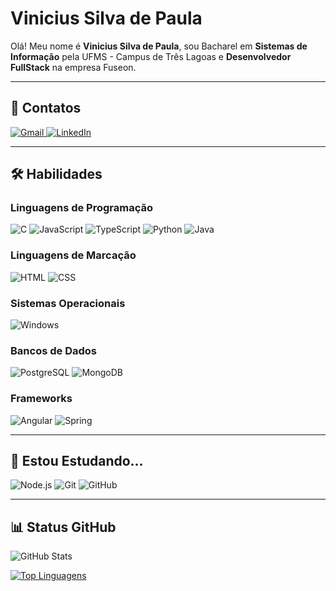 # **Vinicius Silva de Paula**

Olá! Meu nome é **Vinicius Silva de Paula**, sou Bacharel em **Sistemas de Informação** pela UFMS - Campus de Três Lagoas e **Desenvolvedor FullStack** na empresa Fuseon.

---

## 🔗 **Contatos**
<p align="left">
  <a href="mailto:923654vini@gmail.com">
    <img src="https://img.shields.io/badge/Gmail-EA4335?style=for-the-badge&logo=gmail&logoColor=white" alt="Gmail">
  </a>
  <a href="https://www.linkedin.com/in/vinicius-silva-de-paula-45081a1a3/">
    <img src="https://img.shields.io/badge/LinkedIn-0A66C2?style=for-the-badge&logo=linkedin&logoColor=white" alt="LinkedIn">
  </a>
</p>

---

## 🛠 **Habilidades**

### **Linguagens de Programação**
<p>
  <img src="https://img.shields.io/badge/C-00599C?style=for-the-badge&logo=c&logoColor=white" alt="C">
  <img src="https://img.shields.io/badge/JavaScript-%23323330?style=for-the-badge&logo=javascript&logoColor=%23F7DF1E" alt="JavaScript">
  <img src="https://img.shields.io/badge/TypeScript-%23007ACC?style=for-the-badge&logo=typescript&logoColor=white" alt="TypeScript">
  <img src="https://img.shields.io/badge/Python-3670A0?style=for-the-badge&logo=python&logoColor=ffdd54" alt="Python">
  <img src="https://img.shields.io/badge/Java-007396?style=for-the-badge&logo=java&logoColor=white" alt="Java">
</p>

### **Linguagens de Marcação**
<p>
  <img src="https://img.shields.io/badge/HTML5-E34F26?style=for-the-badge&logo=html5&logoColor=white" alt="HTML">
  <img src="https://img.shields.io/badge/CSS3-1572B6?style=for-the-badge&logo=css3&logoColor=white" alt="CSS">
</p>

### **Sistemas Operacionais**
<p>
  <img src="https://img.shields.io/badge/Windows-0078D6?style=for-the-badge&logo=windows&logoColor=white" alt="Windows">
</p>

### **Bancos de Dados**
<p>
  <img src="https://img.shields.io/badge/Postgres-%23316192.svg?style=for-the-badge&logo=postgresql&logoColor=white" alt="PostgreSQL">
  <img src="https://img.shields.io/badge/MongoDB-%234ea94b.svg?style=for-the-badge&logo=mongodb&logoColor=white" alt="MongoDB">
</p>

### **Frameworks**
<p>
  <img src="https://img.shields.io/badge/Angular-EA4335?style=for-the-badge&logo=angular&logoColor=white" alt="Angular">
  <img src="https://img.shields.io/badge/Spring-6DB33F?style=for-the-badge&logo=spring&logoColor=white" alt="Spring">
</p>

---

## 🚀 **Estou Estudando...**
<p>
  <img src="https://img.shields.io/badge/Node.js-6DA55F?style=for-the-badge&logo=node.js&logoColor=white" alt="Node.js">
  <img src="https://img.shields.io/badge/Git-%23F05033?style=for-the-badge&logo=git&logoColor=white" alt="Git">
  <img src="https://img.shields.io/badge/GitHub-%23121011?style=for-the-badge&logo=github&logoColor=white" alt="GitHub">
</p>

---

## 📊 **Status GitHub**
<p align="left">
  <img src="https://github-readme-stats.vercel.app/api?username=vinisdp&theme=highcontrast&show_icons=true" alt="GitHub Stats" />
</p>

<p align="left">
  <a href="https://github.com/anuraghazra/github-readme-stats">
    <img src="https://github-readme-stats.vercel.app/api/top-langs/?username=vinisdp&layout=compact&theme=highcontrast" alt="Top Linguagens" />
  </a>
</p>
